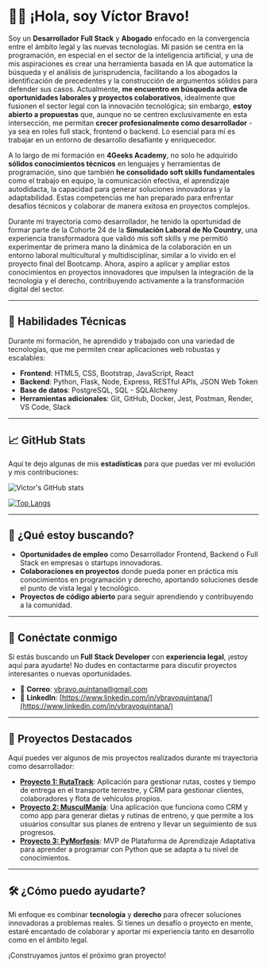 # 👨‍💻 ¡Hola, soy Víctor Bravo!

Soy un **Desarrollador Full Stack** y **Abogado** enfocado en la convergencia entre el ámbito legal y las nuevas tecnologías. Mi pasión se centra en la programación, en especial en el sector de la inteligencia artificial, y una de mis aspiraciones es crear una herramienta basada en IA que automatice la búsqueda y el análisis de jurisprudencia, facilitando a los abogados la identificación de precedentes y la construcción de argumentos sólidos para defender sus casos. Actualmente, **me encuentro en búsqueda activa de oportunidades laborales y proyectos colaborativos**, idealmente que fusionen el sector legal con la innovación tecnológica; sin embargo, **estoy abierto a propuestas** que, aunque no se centren exclusivamente en esta intersección, me permitan **crecer profesionalmente como desarrollador** - ya sea en roles full stack, frontend o backend. Lo esencial para mí es trabajar en un entorno de desarrollo desafiante y enriquecedor.

A lo largo de mi formación en **4Geeks Academy**, no solo he adquirido **sólidos conocimientos técnicos** en lenguajes y herramientas de programación, sino que también **he consolidado soft skills fundamentales** como el trabajo en equipo, la comunicación efectiva, el aprendizaje autodidacta, la capacidad para generar soluciones innovadoras y la adaptabilidad. Estas competencias me han preparado para enfrentar desafíos técnicos y colaborar de manera exitosa en proyectos complejos.

Durante mi trayectoria como desarrollador, he tenido la oportunidad de formar parte de la Cohorte 24 de la **Simulación Laboral de No Country**, una experiencia transformadora que validó mis soft skills y me permitió experimentar de primera mano la dinámica de la colaboración en un entorno laboral multicultural y multidisciplinar, similar a lo vivido en el proyecto final del Bootcamp. Ahora, aspiro a aplicar y ampliar estos conocimientos en proyectos innovadores que impulsen la integración de la tecnología y el derecho, contribuyendo activamente a la transformación digital del sector.  


---

## 🚀 Habilidades Técnicas

Durante mi formación, he aprendido y trabajado con una variedad de tecnologías, que me permiten crear aplicaciones web robustas y escalables:

- **Frontend**: HTML5, CSS, Bootstrap, JavaScript, React
- **Backend**: Python, Flask, Node, Express, RESTful APIs, JSON Web Token
- **Base de datos**: PostgreSQL, SQL - SQLAlchemy
- **Herramientas adicionales**: Git, GitHub, Docker, Jest, Postman, Render, VS Code, Slack

---

## 📈 GitHub Stats

Aquí te dejo algunas de mis **estadísticas** para que puedas ver mi evolución y mis contribuciones:

![Victor's GitHub stats](https://github-readme-stats.vercel.app/api?username=AntaresFS&show_icons=true&hide_title=true&count_private=true&theme=radical)

[![Top Langs](https://github-readme-stats.vercel.app/api/top-langs/?username=AntaresFS&layout=compact&theme=radical)](https://github.com/anuraghazra/github-readme-stats)

---

## 🎯 ¿Qué estoy buscando?

- **Oportunidades de empleo** como Desarrollador Frontend, Backend o Full Stack en empresas o startups innovadoras.
- **Colaboraciones en proyectos** donde pueda poner en práctica mis conocimientos en programación y derecho, aportando soluciones desde el punto de vista legal y tecnológico.
- **Proyectos de código abierto** para seguir aprendiendo y contribuyendo a la comunidad.

---

## 🔗 Conéctate conmigo

Si estás buscando un **Full Stack Developer** con **experiencia legal**, ¡estoy aquí para ayudarte! No dudes en contactarme para discutir proyectos interesantes o nuevas oportunidades.

- 📧 **Correo**: [vbravo.quintana@gmail.com](mailto:vbravo.quintana@gmail.com)
- 💼 **LinkedIn**: [https://www.linkedin.com/in/vbravoquintana/](https://www.linkedin.com/in/vbravoquintana/)

---

## 📝 Proyectos Destacados

Aquí puedes ver algunos de mis proyectos realizados durante mi trayectoria como desarrollador:

- **[Proyecto 1: RutaTrack](https://github.com/AntaresFS/RutaTrack)**: Aplicación para gestionar rutas, costes y tiempo de entrega en el transporte terrestre, y CRM para gestionar clientes, colaboradores y flota de vehículos propios. 
- **[Proyecto 2: MusculManía](https://github.com/AntaresFS/Musculmania)**:  Una aplicación que funciona como CRM y como app para generar dietas y rutinas de entreno, y que permite a los usuarios consultar sus planes de entreno y llevar un seguimiento de sus progresos.
-  **[Proyecto 3: PyMorfosis](https://github.com/AntaresFS/c24-67-ft-webapp)**: MVP de Plataforma de Aprendizaje Adaptativa para aprender a programar con Python que se adapta a tu nivel de conocimientos.


---

## 🛠 ¿Cómo puedo ayudarte?

Mi enfoque es combinar **tecnología** y **derecho** para ofrecer soluciones innovadoras a problemas reales. Si tienes un desafío o proyecto en mente, estaré encantado de colaborar y aportar mi experiencia tanto en desarrollo como en el ámbito legal.

¡Construyamos juntos el próximo gran proyecto!


